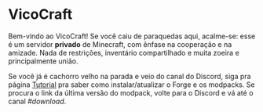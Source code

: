 # VicoCraft

Bem-vindo ao VicoCraft! Se você caiu de paraquedas aqui, acalme-se: esse é um servidor **privado** de Minecraft, com ênfase na cooperação e na amizade. Nada de restrições, inventário compartilhado e muita zoeira e principalmente união.

Se você já é cachorro velho na parada e veio do canal do Discord, siga pra página [Tutorial](tutorial.md) pra saber como instalar/atualizar o Forge e os modpacks. Se procura o link da última versão do modpack, volte para o Discord e vá até o canal *#download*.